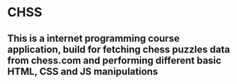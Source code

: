 # CHSS

## This is a internet programming course application, build for fetching chess puzzles data from chess.com and performing different basic HTML, CSS and JS manipulations
